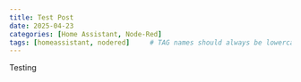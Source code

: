 ```yaml
---
title: Test Post
date: 2025-04-23
categories: [Home Assistant, Node-Red]
tags: [homeassistant, nodered]     # TAG names should always be lowercase
---
```

Testing
